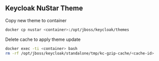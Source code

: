 ## Keycloak NuStar Theme

Copy new theme to container

```sh
docker cp nustar <container>:/opt/jboss/keycloak/themes
```

Delete cache to apply theme update

```sh
docker exec -ti <container> bash
rm -rf /opt/jboss/keycloak/standalone/tmp/kc-gzip-cache/<cache-id>
```
